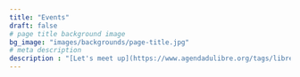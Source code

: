 ```yaml
---
title: "Events"
draft: false
# page title background image
bg_image: "images/backgrounds/page-title.jpg"
# meta description
description : "[Let's meet up](https://www.agendadulibre.org/tags/librezo) !"
---
```

